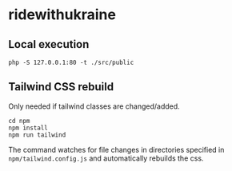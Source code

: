 # ridewithukraine

## Local execution

`php -S 127.0.0.1:80 -t ./src/public`

## Tailwind CSS rebuild
Only needed if tailwind classes are changed/added.
```
cd npm
npm install
npm run tailwind
```
The command watches for file changes in directories specified in `npm/tailwind.config.js` 
and automatically rebuilds the css.
